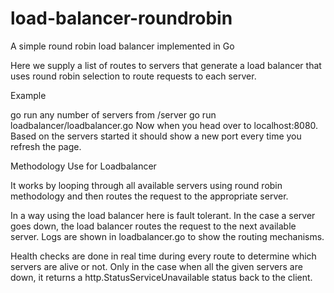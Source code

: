 # load-balancer-roundrobin
A simple round robin load balancer implemented in Go

Here we supply a list of routes to servers that generate a load balancer that uses round robin selection to route requests to each server.

Example

go run any number of servers from /server
go run loadbalancer/loadbalancer.go
Now when you head over to localhost:8080. Based on the servers started it should show a new port every time you refresh the page.

Methodology Use for Loadbalancer

It works by looping through all available servers using round robin methodology and then routes the request to the appropriate server.

In a way using the load balancer here is fault tolerant. In the case a server goes down, the load balancer routes the request to the next available server. Logs are shown in loadbalancer.go to show the routing mechanisms.

Health checks are done in real time during every route to determine which servers are alive or not. Only in the case when all the given servers are down, it returns a http.StatusServiceUnavailable status back to the client.

